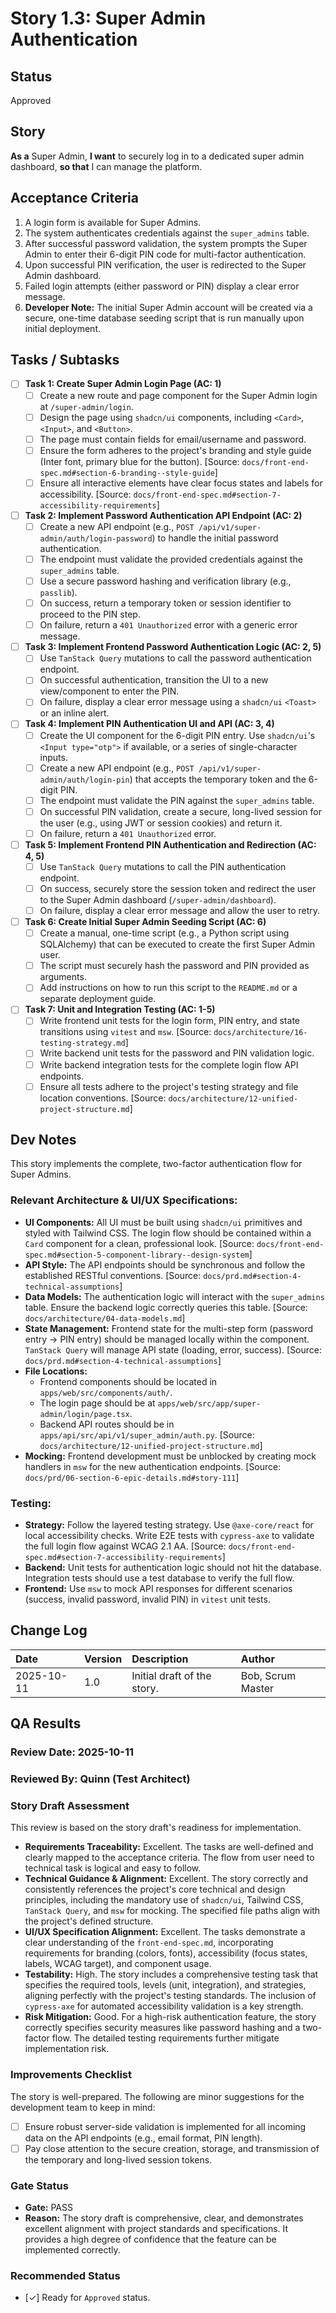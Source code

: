 # Story 1.3: Super Admin Authentication

## Status
Approved

## Story
**As a** Super Admin,
**I want** to securely log in to a dedicated super admin dashboard,
**so that** I can manage the platform.

## Acceptance Criteria
1. A login form is available for Super Admins.
2. The system authenticates credentials against the `super_admins` table.
3. After successful password validation, the system prompts the Super Admin to enter their 6-digit PIN code for multi-factor authentication.
4. Upon successful PIN verification, the user is redirected to the Super Admin dashboard.
5. Failed login attempts (either password or PIN) display a clear error message.
6. **Developer Note:** The initial Super Admin account will be created via a secure, one-time database seeding script that is run manually upon initial deployment.

## Tasks / Subtasks
- [ ] **Task 1: Create Super Admin Login Page (AC: 1)**
    - [ ] Create a new route and page component for the Super Admin login at `/super-admin/login`.
    - [ ] Design the page using `shadcn/ui` components, including `<Card>`, `<Input>`, and `<Button>`.
    - [ ] The page must contain fields for email/username and password.
    - [ ] Ensure the form adheres to the project's branding and style guide (Inter font, primary blue for the button). [Source: `docs/front-end-spec.md#section-6-branding--style-guide`]
    - [ ] Ensure all interactive elements have clear focus states and labels for accessibility. [Source: `docs/front-end-spec.md#section-7-accessibility-requirements`]

- [ ] **Task 2: Implement Password Authentication API Endpoint (AC: 2)**
    - [ ] Create a new API endpoint (e.g., `POST /api/v1/super-admin/auth/login-password`) to handle the initial password authentication.
    - [ ] The endpoint must validate the provided credentials against the `super_admins` table.
    - [ ] Use a secure password hashing and verification library (e.g., `passlib`).
    - [ ] On success, return a temporary token or session identifier to proceed to the PIN step.
    - [ ] On failure, return a `401 Unauthorized` error with a generic error message.

- [ ] **Task 3: Implement Frontend Password Authentication Logic (AC: 2, 5)**
    - [ ] Use `TanStack Query` mutations to call the password authentication endpoint.
    - [ ] On successful authentication, transition the UI to a new view/component to enter the PIN.
    - [ ] On failure, display a clear error message using a `shadcn/ui` `<Toast>` or an inline alert.

- [ ] **Task 4: Implement PIN Authentication UI and API (AC: 3, 4)**
    - [ ] Create the UI component for the 6-digit PIN entry. Use `shadcn/ui`'s `<Input type="otp">` if available, or a series of single-character inputs.
    - [ ] Create a new API endpoint (e.g., `POST /api/v1/super-admin/auth/login-pin`) that accepts the temporary token and the 6-digit PIN.
    - [ ] The endpoint must validate the PIN against the `super_admins` table.
    - [ ] On successful PIN validation, create a secure, long-lived session for the user (e.g., using JWT or session cookies) and return it.
    - [ ] On failure, return a `401 Unauthorized` error.

- [ ] **Task 5: Implement Frontend PIN Authentication and Redirection (AC: 4, 5)**
    - [ ] Use `TanStack Query` mutations to call the PIN authentication endpoint.
    - [ ] On success, securely store the session token and redirect the user to the Super Admin dashboard (`/super-admin/dashboard`).
    - [ ] On failure, display a clear error message and allow the user to retry.

- [ ] **Task 6: Create Initial Super Admin Seeding Script (AC: 6)**
    - [ ] Create a manual, one-time script (e.g., a Python script using SQLAlchemy) that can be executed to create the first Super Admin user.
    - [ ] The script must securely hash the password and PIN provided as arguments.
    - [ ] Add instructions on how to run this script to the `README.md` or a separate deployment guide.

- [ ] **Task 7: Unit and Integration Testing (AC: 1-5)**
    - [ ] Write frontend unit tests for the login form, PIN entry, and state transitions using `vitest` and `msw`. [Source: `docs/architecture/16-testing-strategy.md`]
    - [ ] Write backend unit tests for the password and PIN validation logic.
    -   [ ] Write backend integration tests for the complete login flow API endpoints.
    - [ ] Ensure all tests adhere to the project's testing strategy and file location conventions. [Source: `docs/architecture/12-unified-project-structure.md`]

## Dev Notes
This story implements the complete, two-factor authentication flow for Super Admins.

### **Relevant Architecture & UI/UX Specifications:**

-   **UI Components:** All UI must be built using `shadcn/ui` primitives and styled with Tailwind CSS. The login flow should be contained within a `Card` component for a clean, professional look. [Source: `docs/front-end-spec.md#section-5-component-library--design-system`]
-   **API Style:** The API endpoints should be synchronous and follow the established RESTful conventions. [Source: `docs/prd.md#section-4-technical-assumptions`]
-   **Data Models:** The authentication logic will interact with the `super_admins` table. Ensure the backend logic correctly queries this table. [Source: `docs/architecture/04-data-models.md`]
-   **State Management:** Frontend state for the multi-step form (password entry -> PIN entry) should be managed locally within the component. `TanStack Query` will manage API state (loading, error, success). [Source: `docs/prd.md#section-4-technical-assumptions`]
-   **File Locations:**
    -   Frontend components should be located in `apps/web/src/components/auth/`.
    -   The login page should be at `apps/web/src/app/super-admin/login/page.tsx`.
    -   Backend API routes should be in `apps/api/src/api/v1/super_admin/auth.py`.
    [Source: `docs/architecture/12-unified-project-structure.md`]
-   **Mocking:** Frontend development must be unblocked by creating mock handlers in `msw` for the new authentication endpoints. [Source: `docs/prd/06-section-6-epic-details.md#story-111`]

### **Testing:**
-   **Strategy:** Follow the layered testing strategy. Use `@axe-core/react` for local accessibility checks. Write E2E tests with `cypress-axe` to validate the full login flow against WCAG 2.1 AA. [Source: `docs/front-end-spec.md#section-7-accessibility-requirements`]
-   **Backend:** Unit tests for authentication logic should not hit the database. Integration tests should use a test database to verify the full flow.
-   **Frontend:** Use `msw` to mock API responses for different scenarios (success, invalid password, invalid PIN) in `vitest` unit tests.

## Change Log
| Date | Version | Description | Author |
| :--- | :--- | :--- | :--- |
| 2025-10-11 | 1.0 | Initial draft of the story. | Bob, Scrum Master |

## QA Results

### Review Date: 2025-10-11

### Reviewed By: Quinn (Test Architect)

### Story Draft Assessment
This review is based on the story draft's readiness for implementation.

*   **Requirements Traceability:** Excellent. The tasks are well-defined and clearly mapped to the acceptance criteria. The flow from user need to technical task is logical and easy to follow.
*   **Technical Guidance & Alignment:** Excellent. The story correctly and consistently references the project's core technical and design principles, including the mandatory use of `shadcn/ui`, Tailwind CSS, `TanStack Query`, and `msw` for mocking. The specified file paths align with the project's defined structure.
*   **UI/UX Specification Alignment:** Excellent. The tasks demonstrate a clear understanding of the `front-end-spec.md`, incorporating requirements for branding (colors, fonts), accessibility (focus states, labels, WCAG target), and component usage.
*   **Testability:** High. The story includes a comprehensive testing task that specifies the required tools, levels (unit, integration), and strategies, aligning perfectly with the project's testing standards. The inclusion of `cypress-axe` for automated accessibility validation is a key strength.
*   **Risk Mitigation:** Good. For a high-risk authentication feature, the story correctly specifies security measures like password hashing and a two-factor flow. The detailed testing requirements further mitigate implementation risk.

### Improvements Checklist
The story is well-prepared. The following are minor suggestions for the development team to keep in mind:
- [ ] Ensure robust server-side validation is implemented for all incoming data on the API endpoints (e.g., email format, PIN length).
- [ ] Pay close attention to the secure creation, storage, and transmission of the temporary and long-lived session tokens.

### Gate Status
*   **Gate:** PASS
*   **Reason:** The story draft is comprehensive, clear, and demonstrates excellent alignment with project standards and specifications. It provides a high degree of confidence that the feature can be implemented correctly.

### Recommended Status
*   [✓] Ready for `Approved` status.
